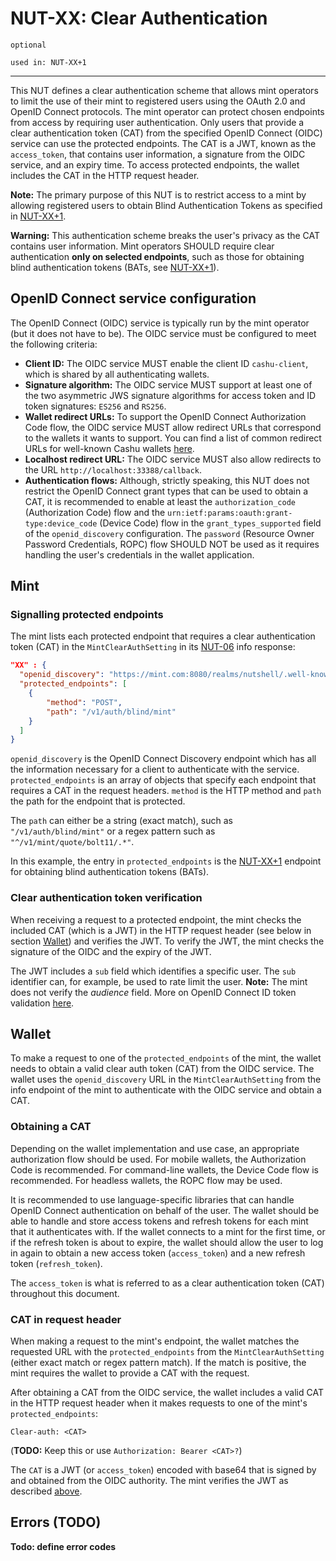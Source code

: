 # NUT-XX: Clear Authentication

`optional`

`used in: NUT-XX+1`

---

This NUT defines a clear authentication scheme that allows mint operators to limit the use of their mint to registered users using the OAuth 2.0 and OpenID Connect protocols. The mint operator can protect chosen endpoints from access by requiring user authentication. Only users that provide a clear authentication token (CAT) from the specified OpenID Connect (OIDC) service can use the protected endpoints. The CAT is a JWT, known as the `access_token`, that contains user information, a signature from the OIDC service, and an expiry time. To access protected endpoints, the wallet includes the CAT in the HTTP request header.

**Note:** The primary purpose of this NUT is to restrict access to a mint by allowing registered users to obtain Blind Authentication Tokens as specified in [NUT-XX+1][XX+1].

**Warning:** This authentication scheme breaks the user's privacy as the CAT contains user information. Mint operators SHOULD require clear authentication **only on selected endpoints**, such as those for obtaining blind authentication tokens (BATs, see [NUT-XX+1][XX+1]).

## OpenID Connect service configuration

The OpenID Connect (OIDC) service is typically run by the mint operator (but it does not have to be). The OIDC service must be configured to meet the following criteria:

- **Client ID:** The OIDC service MUST enable the client ID `cashu-client`, which is shared by all authenticating wallets.
- **Signature algorithm:** The OIDC service MUST support at least one of the two asymmetric JWS signature algorithms for access token and ID token signatures: `ES256` and `RS256`.
- **Wallet redirect URLs:** To support the OpenID Connect Authorization Code flow, the OIDC service MUST allow redirect URLs that correspond to the wallets it wants to support. You can find a list of common redirect URLs for well-known Cashu wallets [here][XX-SUPPL].
- **Localhost redirect URL:** The OIDC service MUST also allow redirects to the URL `http://localhost:33388/callback`.
- **Authentication flows:** Although, strictly speaking, this NUT does not restrict the OpenID Connect grant types that can be used to obtain a CAT, it is recommended to enable at least the `authorization_code` (Authorization Code) flow and the `urn:ietf:params:oauth:grant-type:device_code` (Device Code) flow in the `grant_types_supported` field of the `openid_discovery` configuration. The `password` (Resource Owner Password Credentials, ROPC) flow SHOULD NOT be used as it requires handling the user's credentials in the wallet application.

## Mint

### Signalling protected endpoints

The mint lists each protected endpoint that requires a clear authentication token (CAT) in the `MintClearAuthSetting` in its [NUT-06][06] info response:

```json
"XX" : {
  "openid_discovery": "https://mint.com:8080/realms/nutshell/.well-known/openid-configuration",
  "protected_endpoints": [
    {
        "method": "POST",
        "path": "/v1/auth/blind/mint"
    }
  ]
}
```

`openid_discovery` is the OpenID Connect Discovery endpoint which has all the information necessary for a client to authenticate with the service. `protected_endpoints` is an array of objects that specify each endpoint that requires a CAT in the request headers. `method` is the HTTP method and `path` the path for the endpoint that is protected.

The `path` can either be a string (exact match), such as `"/v1/auth/blind/mint"` or a regex pattern such as `"^/v1/mint/quote/bolt11/.*"`.

In this example, the entry in `protected_endpoints` is the [NUT-XX+1][XX+1] endpoint for obtaining blind authentication tokens (BATs).

### Clear authentication token verification

When receiving a request to a protected endpoint, the mint checks the included CAT (which is a JWT) in the HTTP request header (see below in section [Wallet](#cat-in-request-header)) and verifies the JWT. To verify the JWT, the mint checks the signature of the OIDC and the expiry of the JWT.

The JWT includes a `sub` field which identifies a specific user. The `sub` identifier can, for example, be used to rate limit the user. **Note:** The mint does not verify the _audience_ field. More on OpenID Connect ID token validation [here](https://openid.net/specs/openid-connect-core-1_0.html#IDTokenValidation).

## Wallet

To make a request to one of the `protected_endpoints` of the mint, the wallet needs to obtain a valid clear auth token (CAT) from the OIDC service. The wallet uses the `openid_discovery` URL in the `MintClearAuthSetting` from the info endpoint of the mint to authenticate with the OIDC service and obtain a CAT.

### Obtaining a CAT

Depending on the wallet implementation and use case, an appropriate authorization flow should be used. For mobile wallets, the Authorization Code is recommended. For command-line wallets, the Device Code flow is recommended. For headless wallets, the ROPC flow may be used.

It is recommended to use language-specific libraries that can handle OpenID Connect authentication on behalf of the user. The wallet should be able to handle and store access tokens and refresh tokens for each mint that it authenticates with. If the wallet connects to a mint for the first time, or if the refresh token is about to expire, the wallet should allow the user to log in again to obtain a new access token (`access_token`) and a new refresh token (`refresh_token`).

The `access_token` is what is referred to as a clear authentication token (CAT) throughout this document.

### CAT in request header

When making a request to the mint's endpoint, the wallet matches the requested URL with the `protected_endpoints` from the `MintClearAuthSetting` (either exact match or regex pattern match). If the match is positive, the mint requires the wallet to provide a CAT with the request.

After obtaining a CAT from the OIDC service, the wallet includes a valid CAT in the HTTP request header when it makes requests to one of the mint's `protected_endpoints`:

```
Clear-auth: <CAT>
```

(**TODO:** Keep this or use `Authorization: Bearer <CAT>?`)

The `CAT` is a JWT (or `access_token`) encoded with base64 that is signed by and obtained from the OIDC authority. The mint verifies the JWT as described [above](#clear-authentication-token-verification).

## Errors (TODO)

**Todo: define error codes**

[06]: 06.md
[XX-SUPPL]: suppl/xx.md
[XX+1]: xx+1.md
